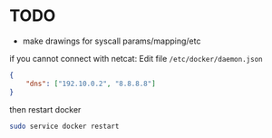 # TODO
- make drawings for syscall params/mapping/etc

if you cannot connect with netcat:
Edit file `/etc/docker/daemon.json`

```json
{
	"dns": ["192.10.0.2", "8.8.8.8"]
}
```

then restart docker

```bash
sudo service docker restart
```